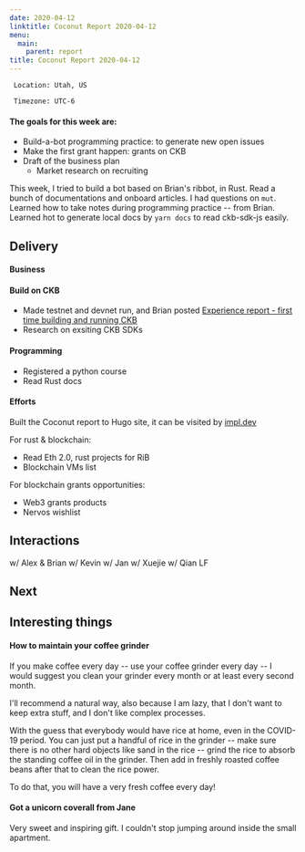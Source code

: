 ```yaml
---
date: 2020-04-12
linktitle: Coconut Report 2020-04-12
menu:
  main:
    parent: report
title: Coconut Report 2020-04-12
---
```


` Location: Utah, US`

` Timezone: UTC-6`


#### **The goals for this week are:**
- Build-a-bot programming practice: to generate new open issues
- Make the first grant happen: grants on CKB
- Draft of the business plan
  -  Market research on recruiting

This week, I tried to build a bot based on Brian's ribbot, in Rust. Read a bunch of documentations and onboard articles. I had questions on `mut`.
Learned how to take notes during programming practice -- from Brian.
Learned hot to generate local docs by `yarn docs` to read ckb-sdk-js easily.


## Delivery

#### Business

#### Build on CKB

- Made testnet and devnet run, and Brian posted [Experience report - first time building and running CKB](https://talk.nervos.org/t/experience-report-first-time-building-and-running-ckb/4518)
- Research on exsiting CKB SDKs

#### Programming

- Registered a python course
- Read Rust docs


#### Efforts

Built the Coconut report to Hugo site, it can be visited by [impl.dev](https://impl.dev)

For rust & blockchain:
- Read Eth 2.0, rust projects for RiB
- Blockchain VMs list

For blockchain grants opportunities:
- Web3 grants products
- Nervos wishlist

## Interactions

w/ Alex & Brian
w/ Kevin
w/ Jan
w/ Xuejie
w/ Qian LF

## Next


## Interesting things

#### How to maintain your coffee grinder

If you make coffee every day -- use your coffee grinder every day -- I would suggest you clean your grinder every month or at least every second month.

I'll recommend a natural way, also because I am lazy, that I don't want to keep extra stuff, and I don't like complex processes.

With the guess that everybody would have rice at home, even in the COVID-19 period. You can just put a handful of rice in the grinder -- make sure there is no other hard objects like sand in the rice -- grind the rice to absorb the standing coffee oil in the grinder. Then add in freshly roasted coffee beans after that to clean the rice power.

To do that, you will have a very fresh coffee every day!

#### Got a unicorn coverall from Jane

Very sweet and inspiring gift. I couldn't stop jumping around inside the small apartment.
